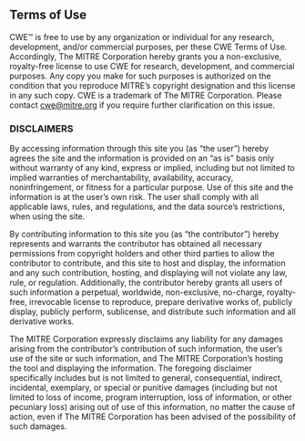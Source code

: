 ## Terms of Use

CWE™ is free to use by any organization or individual for any research,
development, and/or commercial purposes, per these CWE Terms of Use.
Accordingly, The MITRE Corporation hereby grants you a non-exclusive,
royalty-free license to use CWE for research, development, and
commercial purposes. Any copy you make for such purposes is authorized
on the condition that you reproduce MITRE’s copyright designation and
this license in any such copy. CWE is a trademark of The MITRE
Corporation. Please contact cwe@mitre.org if you require further
clarification on this issue.

### DISCLAIMERS

By accessing information through this site you (as “the user”) hereby
agrees the site and the information is provided on an “as is” basis only
without warranty of any kind, express or implied, including but not
limited to implied warranties of merchantability, availability,
accuracy, noninfringement, or fitness for a particular purpose. Use of
this site and the information is at the user’s own risk. The user shall
comply with all applicable laws, rules, and regulations, and the data
source’s restrictions, when using the site.

By contributing information to this site you (as “the contributor”)
hereby represents and warrants the contributor has obtained all
necessary permissions from copyright holders and other third parties to
allow the contributor to contribute, and this site to host and display,
the information and any such contribution, hosting, and displaying will
not violate any law, rule, or regulation. Additionally, the contributor
hereby grants all users of such information a perpetual, worldwide,
non-exclusive, no-charge, royalty-free, irrevocable license to
reproduce, prepare derivative works of, publicly display, publicly
perform, sublicense, and distribute such information and all derivative
works.

The MITRE Corporation expressly disclaims any liability for any damages
arising from the contributor’s contribution of such information, the
user’s use of the site or such information, and The MITRE Corporation’s
hosting the tool and displaying the information. The foregoing
disclaimer specifically includes but is not limited to general,
consequential, indirect, incidental, exemplary, or special or punitive
damages (including but not limited to loss of income, program
interruption, loss of information, or other pecuniary loss) arising out
of use of this information, no matter the cause of action, even if The
MITRE Corporation has been advised of the possibility of such damages.
